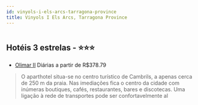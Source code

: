 ```yaml
---
id: vinyols-i-els-arcs-tarragona-province
title: Vinyols I Els Arcs, Tarragona Province
---
```


<center><img src="http://photos.hotelbeds.com/giata/00/000994/000994a_hb_a_002.jpg" alt="" /></center>


## Hotéis 3 estrelas - ⭐️⭐️⭐️

-    [Olimar II](https://www.hurb.com/hoteis/vinyols-i-els-arcs/olimar-ii-JNP-JP060386?cmp=18055) Diárias a partir de R$378.79
   > O aparthotel situa-se no centro turístico de Cambrils, a apenas cerca de 250 m da praia. Nas imediações fica o centro da cidade com inúmeras boutiques, cafés, restaurantes, bares e discotecas. Uma ligação à rede de transportes pode ser confortavelmente al
